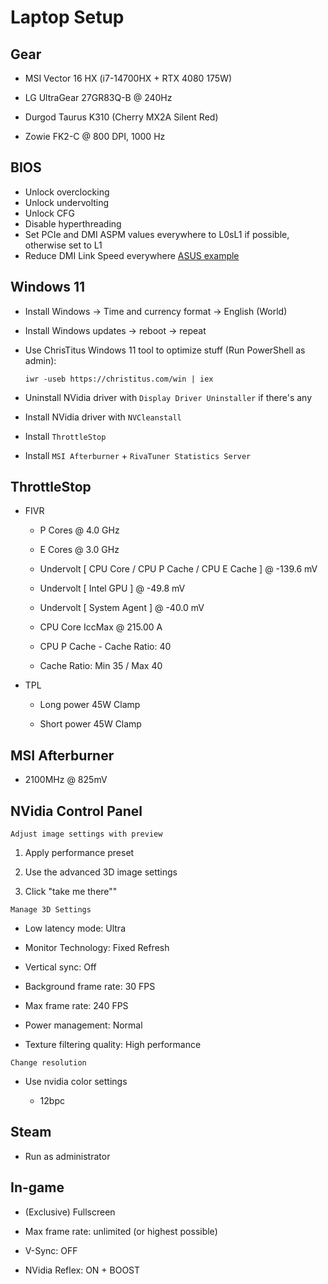 # Laptop Setup

## Gear

- MSI Vector 16 HX (i7-14700HX + RTX 4080 175W)

- LG UltraGear 27GR83Q-B @ 240Hz

- Durgod Taurus K310 (Cherry MX2A Silent Red)

- Zowie FK2-C @ 800 DPI, 1000 Hz

## BIOS

- Unlock overclocking
- Unlock undervolting
- Unlock CFG
- Disable hyperthreading
- Set PCIe and DMI ASPM values everywhere to L0sL1 if possible, otherwise set to L1
- Reduce DMI Link Speed everywhere [ASUS example](https://10pcg.com/what-is-aspm-in-bios/)

## Windows 11

- Install Windows -> Time and currency format -> English (World)

- Install Windows updates -> reboot -> repeat

- Use ChrisTitus Windows 11 tool to optimize stuff (Run PowerShell as admin):
  
      iwr -useb https://christitus.com/win | iex

- Uninstall NVidia driver with `Display Driver Uninstaller` if there's any

- Install NVidia driver with `NVCleanstall`

- Install `ThrottleStop`

- Install `MSI Afterburner` + `RivaTuner Statistics Server`

## ThrottleStop

- FIVR
  
  - P Cores @ 4.0 GHz
  
  - E Cores @ 3.0 GHz

  - Undervolt [ CPU Core / CPU P Cache / CPU E Cache ] @ -139.6 mV
 
  - Undervolt [ Intel GPU ] @ -49.8 mV
 
  - Undervolt [ System Agent ] @ -40.0 mV

  - CPU Core IccMax @ 215.00 A
 
  - CPU P Cache - Cache Ratio: 40

  - Cache Ratio: Min 35 / Max 40

- TPL
  
  - Long power 45W Clamp
  
  - Short power 45W Clamp

## MSI Afterburner

- 2100MHz @ 825mV

## NVidia Control Panel

`Adjust image settings with preview`

1. Apply performance preset

2. Use the advanced 3D image settings

3. Click "take me there""

`Manage 3D Settings`

- Low latency mode: Ultra

- Monitor Technology: Fixed Refresh

- Vertical sync: Off

- Background frame rate: 30 FPS

- Max frame rate: 240 FPS

- Power management: Normal

- Texture filtering quality: High performance

`Change resolution`

- Use nvidia color settings
  
  - 12bpc

## Steam

- Run as administrator

## In-game

- (Exclusive) Fullscreen

- Max frame rate: unlimited (or highest possible)

- V-Sync: OFF

- NVidia Reflex: ON + BOOST
